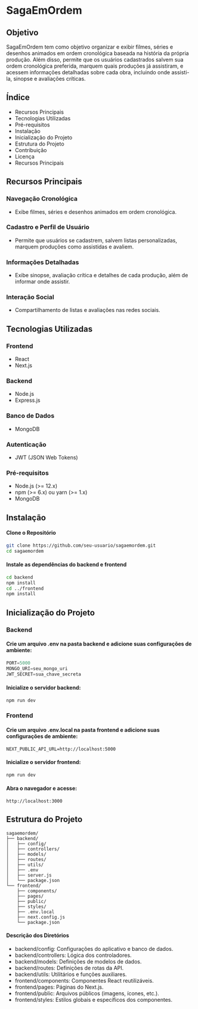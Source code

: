 # SagaEmOrdem

## Objetivo
SagaEmOrdem tem como objetivo organizar e exibir filmes, séries e desenhos animados em ordem cronológica baseada na história da própria produção. Além disso, permite que os usuários cadastrados salvem sua ordem cronológica preferida, marquem quais produções já assistiram, e acessem informações detalhadas sobre cada obra, incluindo onde assisti-la, sinopse e avaliações críticas.

## Índice
- Recursos Principais
- Tecnologias Utilizadas
- Pré-requisitos
- Instalação
- Inicialização do Projeto
- Estrutura do Projeto
- Contribuição
- Licença
- Recursos Principais

## Recursos Principais

### Navegação Cronológica
- Exibe filmes, séries e desenhos animados em ordem cronológica.
### Cadastro e Perfil de Usuário
- Permite que usuários se cadastrem, salvem listas personalizadas, marquem produções como assistidas e avaliem.
### Informações Detalhadas
- Exibe sinopse, avaliação crítica e detalhes de cada produção, além de informar onde assistir.
### Interação Social
- Compartilhamento de listas e avaliações nas redes sociais.

## Tecnologias Utilizadas
### Frontend
- React
- Next.js 
<!-- - Bootstrap -->
### Backend
- Node.js 
- Express.js
### Banco de Dados
- MongoDB
### Autenticação 
- JWT (JSON Web Tokens)
### Pré-requisitos
- Node.js (>= 12.x)
- npm (>= 6.x) ou yarn (>= 1.x)
- MongoDB

## Instalação

#### Clone o Repositório
~~~sh
git clone https://github.com/seu-usuario/sagaemordem.git 
cd sagaemordem
~~~

#### Instale as dependências do backend e frontend

~~~sh
cd backend
npm install
cd ../frontend
npm install
~~~
## Inicialização do Projeto

### Backend

#### Crie um arquivo .env na pasta backend e adicione suas configurações de ambiente:
~~~javascript
PORT=5000
MONGO_URI=seu_mongo_uri
JWT_SECRET=sua_chave_secreta
~~~

#### Inicialize o servidor backend:
~~~~sh
npm run dev
~~~~

### Frontend

#### Crie um arquivo .env.local na pasta frontend e adicione suas configurações de ambiente:

~~~~arduino
NEXT_PUBLIC_API_URL=http://localhost:5000
~~~~

#### Inicialize o servidor frontend:

```sh
npm run dev
```

#### Abra o navegador e acesse:

~~~~arduino
http://localhost:3000
~~~~

## Estrutura do Projeto
~~~~plaintext 
sagaemordem/
├── backend/
│   ├── config/
│   ├── controllers/
│   ├── models/
│   ├── routes/
│   ├── utils/
│   ├── .env
│   ├── server.js
│   └── package.json
└── frontend/
    ├── components/
    ├── pages/
    ├── public/
    ├── styles/
    ├── .env.local
    ├── next.config.js
    └── package.json
~~~~

#### Descrição dos Diretórios
- backend/config: Configurações do aplicativo e banco de dados.
- backend/controllers: Lógica dos controladores.
- backend/models: Definições de modelos de dados.
- backend/routes: Definições de rotas da API.
- backend/utils: Utilitários e funções auxiliares.
- frontend/components: Componentes React reutilizáveis.
- frontend/pages: Páginas do Next.js.
- frontend/public: Arquivos públicos (imagens, ícones, etc.).
- frontend/styles: Estilos globais e específicos dos componentes.
